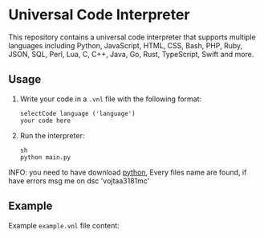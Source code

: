 # Universal Code Interpreter

This repository contains a universal code interpreter that supports multiple languages including Python, JavaScript, HTML, CSS, Bash, PHP, Ruby, JSON, SQL, Perl, Lua, C, C++, Java, Go, Rust, TypeScript, Swift and more.

## Usage

1. Write your code in a `.vnl` file with the following format:

    ```
    selectCode language ('language')
    your code here
    ```

2. Run the interpreter:

    ```
    sh
    python main.py
    ```

INFO: you need to have download [python](https://www.python.org/downloads/), Every files name are found, if have errors msg me on dsc 'vojtaa3181mc'

## Example

Example `example.vnl` file content:


